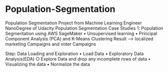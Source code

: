 # Population-Segmentation
Population Segmentation Project from Machine Learning Engineer NanoDegree of Udacity 
 Population Segmentation
Case Studies 1: Population Segmentation using AWS SageMaker
	• Unsupervised learning
	• Principal Component Analysis (PCA) and K-Means Clustering
Result --> localized marketing Campaigns and voter Campaigns

Step:
Data Loading and Exploration
	• Load Data
	• Exploratory Data Analysis(EDA)
		○ Explore Data and drop any incomplete rows of data
	• Visualizing the data
	• Normalize the data


